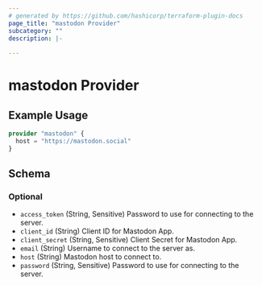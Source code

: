 ```yaml
---
# generated by https://github.com/hashicorp/terraform-plugin-docs
page_title: "mastodon Provider"
subcategory: ""
description: |-
  
---
```


# mastodon Provider



## Example Usage

```terraform
provider "mastodon" {
  host = "https://mastodon.social"
}
```

<!-- schema generated by tfplugindocs -->
## Schema

### Optional

- `access_token` (String, Sensitive) Password to use for connecting to the server.
- `client_id` (String) Client ID for Mastodon App.
- `client_secret` (String, Sensitive) Client Secret for Mastodon App.
- `email` (String) Username to connect to the server as.
- `host` (String) Mastodon host to connect to.
- `password` (String, Sensitive) Password to use for connecting to the server.
